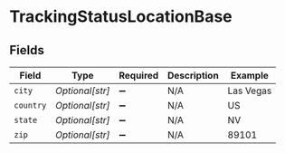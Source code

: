 # TrackingStatusLocationBase


## Fields

| Field              | Type               | Required           | Description        | Example            |
| ------------------ | ------------------ | ------------------ | ------------------ | ------------------ |
| `city`             | *Optional[str]*    | :heavy_minus_sign: | N/A                | Las Vegas          |
| `country`          | *Optional[str]*    | :heavy_minus_sign: | N/A                | US                 |
| `state`            | *Optional[str]*    | :heavy_minus_sign: | N/A                | NV                 |
| `zip`              | *Optional[str]*    | :heavy_minus_sign: | N/A                | 89101              |